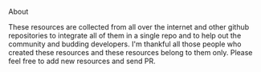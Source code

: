 About

These resources are collected from all over the internet and other github repositories to integrate all of them in a single repo and to help out the community and budding developers. I'm thankful all those people who created these resources and these resources belong to them only. Please feel free to add new resources and send PR.

